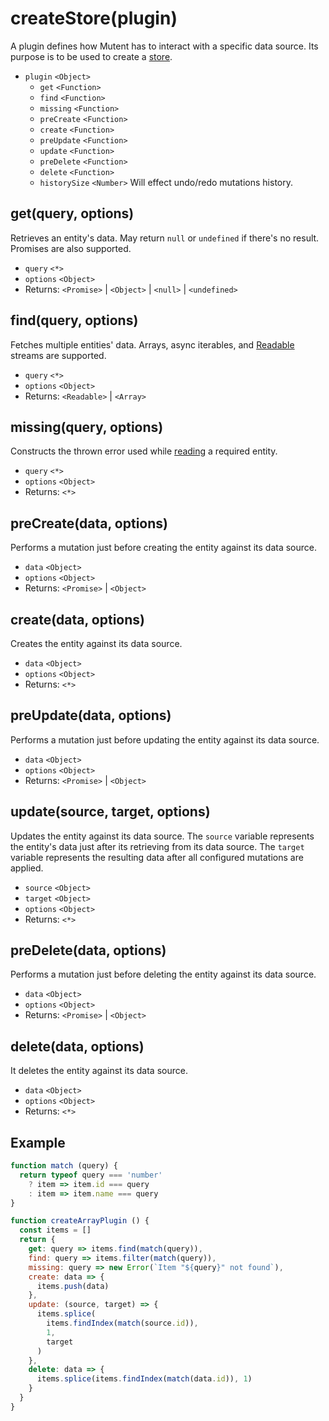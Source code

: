 # createStore(plugin)

A plugin defines how Mutent has to interact with a specific data source. Its purpose is to be used to create a [store](store.md).

- `plugin` `<Object>`
  - `get` `<Function>`
  - `find` `<Function>`
  - `missing` `<Function>`
  - `preCreate` `<Function>`
  - `create` `<Function>`
  - `preUpdate` `<Function>`
  - `update` `<Function>`
  - `preDelete` `<Function>`
  - `delete` `<Function>`
  - `historySize` `<Number>` Will effect undo/redo mutations history.

## get(query, options)

Retrieves an entity's data. May return `null` or `undefined` if there's no result. Promises are also supported.

- `query` `<*>`
- `options` `<Object>`
- Returns: `<Promise>` | `<Object>` | `<null>` | `<undefined>`

## find(query, options)

Fetches multiple entities' data. Arrays, async iterables, and [Readable](https://nodejs.org/api/stream.html#stream_implementing_a_readable_stream) streams are supported.

- `query` `<*>`
- `options` `<Object>`
- Returns: `<Readable>` | `<Array>`

## missing(query, options)

Constructs the thrown error used while [reading](store.md#readquery) a required entity.

- `query` `<*>`
- `options` `<Object>`
- Returns: `<*>`

## preCreate(data, options)

Performs a mutation just before creating the entity against its data source.

- `data` `<Object>`
- `options` `<Object>`
- Returns: `<Promise>` | `<Object>`

## create(data, options)

Creates the entity against its data source.

- `data` `<Object>`
- `options` `<Object>`
- Returns: `<*>`

## preUpdate(data, options)

Performs a mutation just before updating the entity against its data source.

- `data` `<Object>`
- `options` `<Object>`
- Returns: `<Promise>` | `<Object>`

## update(source, target, options)

Updates the entity against its data source. The `source` variable represents the entity's data just after its retrieving from its data source.  The `target` variable represents the resulting data after all configured mutations are applied.

- `source` `<Object>`
- `target` `<Object>`
- `options` `<Object>`
- Returns: `<*>`

## preDelete(data, options)

Performs a mutation just before deleting the entity against its data source.

- `data` `<Object>`
- `options` `<Object>`
- Returns: `<Promise>` | `<Object>`

## delete(data, options)

It deletes the entity against its data source.

- `data` `<Object>`
- `options` `<Object>`
- Returns: `<*>`

## Example

```javascript
function match (query) {
  return typeof query === 'number'
    ? item => item.id === query
    : item => item.name === query
}

function createArrayPlugin () {
  const items = []
  return {
    get: query => items.find(match(query)),
    find: query => items.filter(match(query)),
    missing: query => new Error(`Item "${query}" not found`),
    create: data => {
      items.push(data)
    },
    update: (source, target) => {
      items.splice(
        items.findIndex(match(source.id)),
        1,
        target
      )
    },
    delete: data => {
      items.splice(items.findIndex(match(data.id)), 1)
    }
  }
}
```
